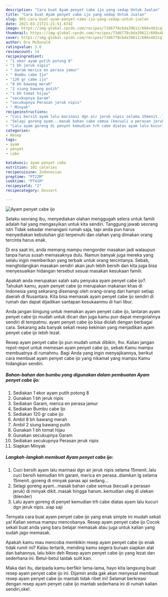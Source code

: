 ```yaml
---
description: "Cara buat Ayam penyet cabe ijo yang sedap Untuk Jualan"
title: "Cara buat Ayam penyet cabe ijo yang sedap Untuk Jualan"
slug: 981-cara-buat-ayam-penyet-cabe-ijo-yang-sedap-untuk-jualan
date: 2021-03-21T21:21:51.674Z
image: https://img-global.cpcdn.com/recipes/73d6778cbda39612/680x482cq70/ayam-penyet-cabe-ijo-foto-resep-utama.jpg
thumbnail: https://img-global.cpcdn.com/recipes/73d6778cbda39612/680x482cq70/ayam-penyet-cabe-ijo-foto-resep-utama.jpg
cover: https://img-global.cpcdn.com/recipes/73d6778cbda39612/680x482cq70/ayam-penyet-cabe-ijo-foto-resep-utama.jpg
author: Ora McDonald
ratingvalue: 3.6
reviewcount: 14
recipeingredient:
- "1 ekor ayam putih potong 8"
- "1 bh jeruk nipis"
- " Garam merica en perasa jamur"
- " Bumbu cabe Ijo"
- "120 gr cabe ijo"
- "8 bh bawang merah"
- "2 siung bawang putih"
- "1 bh tomat hijau"
- "secukupnya Garam"
- "secukupnya Perasan jeruk nipis"
- " Minyak"
recipeinstructions:
- "Cuci bersih ayam lalu marinasi dgn air jeruk nipis selama 15menit..lalu cuci bersih kemudian trh garam, merica en perasa..diamkan lg selama 15menit..goreng di minyak panas api sedang..."
- "Selagi goreng ayam...masak bahan cabe semua (kecuali a perasan jeruk) di minyak dikit..masak hingga harum..kemudian uleg di ulekan (blender)"
- "Lalu ayam goreng di penyet kemudian trh cabe diatas ayam lalu kucuri dgn jeruk nipis..siap saji"
categories:
- Resep
tags:
- ayam
- penyet
- cabe

katakunci: ayam penyet cabe 
nutrition: 101 calories
recipecuisine: Indonesian
preptime: "PT22M"
cooktime: "PT41M"
recipeyield: "2"
recipecategory: Dessert

---
```



![Ayam penyet cabe ijo](https://img-global.cpcdn.com/recipes/73d6778cbda39612/680x482cq70/ayam-penyet-cabe-ijo-foto-resep-utama.jpg)

Selaku seorang ibu, menyediakan olahan menggugah selera untuk famili adalah hal yang mengasyikan untuk kita sendiri. Tanggung jawab seorang istri Tidak sekadar menangani rumah saja, tapi anda pun harus menyediakan kebutuhan gizi terpenuhi dan olahan yang dimakan orang tercinta harus enak.

Di era  saat ini, anda memang mampu mengorder masakan jadi walaupun tanpa harus susah memasaknya dulu. Namun banyak juga mereka yang selalu ingin memberikan yang terbaik untuk orang tercintanya. Sebab, menghidangkan masakan sendiri akan jauh lebih bersih dan kita juga bisa menyesuaikan hidangan tersebut sesuai masakan kesukaan famili. 



Apakah anda merupakan salah satu penyuka ayam penyet cabe ijo?. Tahukah kamu, ayam penyet cabe ijo merupakan makanan khas di Indonesia yang sekarang disenangi oleh orang-orang dari hampir setiap daerah di Nusantara. Kita bisa memasak ayam penyet cabe ijo sendiri di rumah dan dapat dijadikan santapan kesukaanmu di hari libur.

Anda jangan bingung untuk memakan ayam penyet cabe ijo, lantaran ayam penyet cabe ijo mudah untuk dicari dan juga kamu pun dapat mengolahnya sendiri di tempatmu. ayam penyet cabe ijo bisa diolah dengan berbagai cara. Sekarang ada banyak sekali resep kekinian yang menjadikan ayam penyet cabe ijo lebih lezat.

Resep ayam penyet cabe ijo pun mudah untuk dibikin, lho. Kalian jangan repot-repot untuk memesan ayam penyet cabe ijo, sebab Kamu mampu membuatnya di rumahmu. Bagi Anda yang ingin menyajikannya, berikut cara membuat ayam penyet cabe ijo yang nikamat yang mampu Kamu hidangkan sendiri.

<!--inarticleads1-->

##### Bahan-bahan dan bumbu yang digunakan dalam pembuatan Ayam penyet cabe ijo:

1. Sediakan 1 ekor ayam putih potong 8
1. Gunakan 1 bh jeruk nipis
1. Sediakan  Garam, merica en perasa jamur
1. Sediakan  Bumbu cabe Ijo
1. Sediakan 120 gr cabe ijo
1. Ambil 8 bh bawang merah
1. Ambil 2 siung bawang putih
1. Gunakan 1 bh tomat hijau
1. Gunakan secukupnya Garam
1. Sediakan secukupnya Perasan jeruk nipis
1. Siapkan  Minyak




<!--inarticleads2-->

##### Langkah-langkah membuat Ayam penyet cabe ijo:

1. Cuci bersih ayam lalu marinasi dgn air jeruk nipis selama 15menit..lalu cuci bersih kemudian trh garam, merica en perasa..diamkan lg selama 15menit..goreng di minyak panas api sedang...
1. Selagi goreng ayam...masak bahan cabe semua (kecuali a perasan jeruk) di minyak dikit..masak hingga harum..kemudian uleg di ulekan (blender)
1. Lalu ayam goreng di penyet kemudian trh cabe diatas ayam lalu kucuri dgn jeruk nipis..siap saji




Ternyata cara buat ayam penyet cabe ijo yang enak simple ini mudah sekali ya! Kalian semua mampu mencobanya. Resep ayam penyet cabe ijo Cocok sekali buat anda yang baru belajar memasak atau juga untuk kalian yang sudah jago memasak.

Apakah kamu mau mencoba membikin resep ayam penyet cabe ijo enak tidak rumit ini? Kalau tertarik, mending kamu segera buruan siapkan alat dan bahannya, lalu bikin deh Resep ayam penyet cabe ijo yang lezat dan sederhana ini. Betul-betul taidak sulit kan. 

Maka dari itu, daripada kamu berfikir lama-lama, hayo kita langsung buat resep ayam penyet cabe ijo ini. Dijamin anda gak akan menyesal membuat resep ayam penyet cabe ijo mantab tidak ribet ini! Selamat berkreasi dengan resep ayam penyet cabe ijo mantab sederhana ini di rumah kalian sendiri,oke!.

